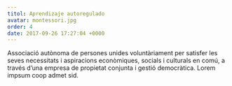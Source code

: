 ```yaml
---
titol: Aprendizaje autoregulado
avatar: montessori.jpg
order: 4
date: 2017-09-26 17:27:04 +0000
---
```

Associació autònoma de persones unides voluntàriament per satisfer les seves necessitats i aspiracions econòmiques, socials i culturals en comú, a través d’una empresa de propietat conjunta i gestió democràtica.
Lorem impsum coop admet sid.
